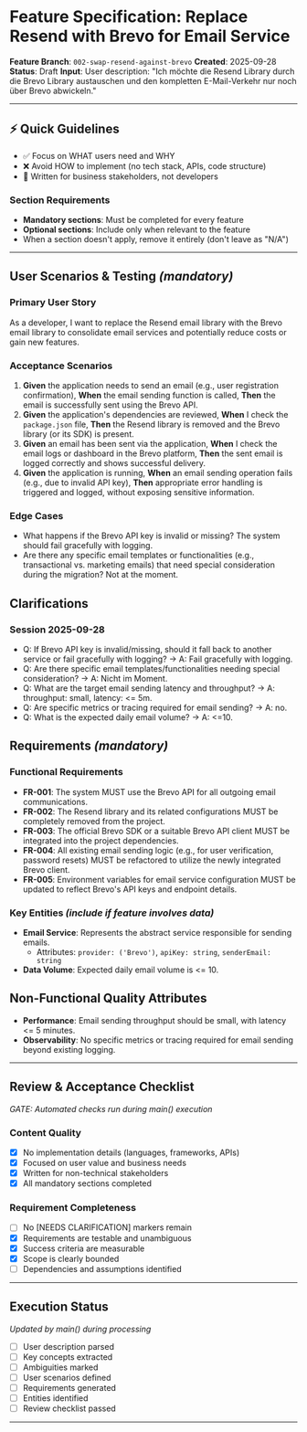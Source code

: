 # Feature Specification: Replace Resend with Brevo for Email Service

**Feature Branch**: `002-swap-resend-against-brevo`
**Created**: 2025-09-28
**Status**: Draft
**Input**: User description: "Ich möchte die Resend Library durch die Brevo Library austauschen und den kompletten E-Mail-Verkehr nur noch über Brevo abwickeln."

---

## ⚡ Quick Guidelines
- ✅ Focus on WHAT users need and WHY
- ❌ Avoid HOW to implement (no tech stack, APIs, code structure)
- 👥 Written for business stakeholders, not developers

### Section Requirements
- **Mandatory sections**: Must be completed for every feature
- **Optional sections**: Include only when relevant to the feature
- When a section doesn't apply, remove it entirely (don't leave as "N/A")

---

## User Scenarios & Testing *(mandatory)*

### Primary User Story
As a developer, I want to replace the Resend email library with the Brevo email library to consolidate email services and potentially reduce costs or gain new features.

### Acceptance Scenarios
1. **Given** the application needs to send an email (e.g., user registration confirmation), **When** the email sending function is called, **Then** the email is successfully sent using the Brevo API.
2. **Given** the application's dependencies are reviewed, **When** I check the `package.json` file, **Then** the Resend library is removed and the Brevo library (or its SDK) is present.
3. **Given** an email has been sent via the application, **When** I check the email logs or dashboard in the Brevo platform, **Then** the sent email is logged correctly and shows successful delivery.
4. **Given** the application is running, **When** an email sending operation fails (e.g., due to invalid API key), **Then** appropriate error handling is triggered and logged, without exposing sensitive information.

### Edge Cases
- What happens if the Brevo API key is invalid or missing? The system should fail gracefully with logging.
- Are there any specific email templates or functionalities (e.g., transactional vs. marketing emails) that need special consideration during the migration? Not at the moment.

## Clarifications

### Session 2025-09-28
- Q: If Brevo API key is invalid/missing, should it fall back to another service or fail gracefully with logging? → A: Fail gracefully with logging.
- Q: Are there specific email templates/functionalities needing special consideration? → A: Nicht im Moment.
- Q: What are the target email sending latency and throughput? → A: throughput: small, latency: <= 5m.
- Q: Are specific metrics or tracing required for email sending? → A: no.
- Q: What is the expected daily email volume? → A: <=10.

## Requirements *(mandatory)*

### Functional Requirements
- **FR-001**: The system MUST use the Brevo API for all outgoing email communications.
- **FR-002**: The Resend library and its related configurations MUST be completely removed from the project.
- **FR-003**: The official Brevo SDK or a suitable Brevo API client MUST be integrated into the project dependencies.
- **FR-004**: All existing email sending logic (e.g., for user verification, password resets) MUST be refactored to utilize the newly integrated Brevo client.
- **FR-005**: Environment variables for email service configuration MUST be updated to reflect Brevo's API keys and endpoint details.

### Key Entities *(include if feature involves data)*
- **Email Service**: Represents the abstract service responsible for sending emails.
  - Attributes: `provider: ('Brevo')`, `apiKey: string`, `senderEmail: string`
- **Data Volume**: Expected daily email volume is <= 10.

## Non-Functional Quality Attributes
- **Performance**: Email sending throughput should be small, with latency <= 5 minutes.
- **Observability**: No specific metrics or tracing required for email sending beyond existing logging.

---

## Review & Acceptance Checklist
*GATE: Automated checks run during main() execution*

### Content Quality
- [X] No implementation details (languages, frameworks, APIs)
- [X] Focused on user value and business needs
- [X] Written for non-technical stakeholders
- [X] All mandatory sections completed

### Requirement Completeness
- [ ] No [NEEDS CLARIFICATION] markers remain
- [X] Requirements are testable and unambiguous
- [X] Success criteria are measurable
- [X] Scope is clearly bounded
- [ ] Dependencies and assumptions identified

---

## Execution Status
*Updated by main() during processing*

- [ ] User description parsed
- [ ] Key concepts extracted
- [ ] Ambiguities marked
- [ ] User scenarios defined
- [ ] Requirements generated
- [ ] Entities identified
- [ ] Review checklist passed

---
